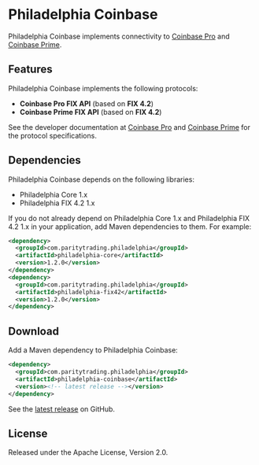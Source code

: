 # Philadelphia Coinbase

Philadelphia Coinbase implements connectivity to [Coinbase Pro][] and
[Coinbase Prime][].

  [Coinbase Pro]:   https://pro.coinbase.com
  [Coinbase Prime]: https://prime.coinbase.com

## Features

Philadelphia Coinbase implements the following protocols:

- **Coinbase Pro FIX API** (based on **FIX 4.2**)
- **Coinbase Prime FIX API** (based on **FIX 4.2**)

See the developer documentation at [Coinbase Pro][Pro API] and [Coinbase
Prime][Prime API] for the protocol specifications.

  [Pro API]:   https://docs.pro.coinbase.com
  [Prime API]: https://docs.prime.coinbase.com

## Dependencies

Philadelphia Coinbase depends on the following libraries:

- Philadelphia Core 1.x
- Philadelphia FIX 4.2 1.x

If you do not already depend on Philadelphia Core 1.x and Philadelphia FIX 4.2
1.x in your application, add Maven dependencies to them. For example:

```xml
<dependency>
  <groupId>com.paritytrading.philadelphia</groupId>
  <artifactId>philadelphia-core</artifactId>
  <version>1.2.0</version>
</dependency>
<dependency>
  <groupId>com.paritytrading.philadelphia</groupId>
  <artifactId>philadelphia-fix42</artifactId>
  <version>1.2.0</version>
</dependency>
```

## Download

Add a Maven dependency to Philadelphia Coinbase:

```xml
<dependency>
  <groupId>com.paritytrading.philadelphia</groupId>
  <artifactId>philadelphia-coinbase</artifactId>
  <version><!-- latest release --></version>
</dependency>
```

See the [latest release][] on GitHub.

  [latest release]: https://github.com/paritytrading/philadelphia-extras/releases/latest

## License

Released under the Apache License, Version 2.0.

